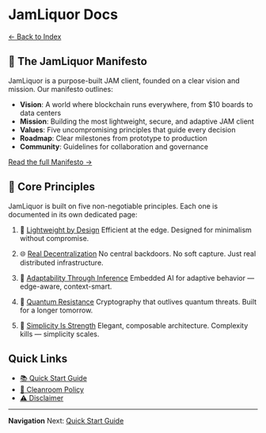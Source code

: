 # JamLiquor Docs

[← Back to Index](./index.md)

## 📜 The JamLiquor Manifesto

JamLiquor is a purpose-built JAM client, founded on a clear vision and mission. Our manifesto outlines:

- **Vision**: A world where blockchain runs everywhere, from $10 boards to data centers
- **Mission**: Building the most lightweight, secure, and adaptive JAM client
- **Values**: Five uncompromising principles that guide every decision
- **Roadmap**: Clear milestones from prototype to production
- **Community**: Guidelines for collaboration and governance

[Read the full Manifesto →](./MANIFESTO.md)

## 🌟 Core Principles

JamLiquor is built on five non-negotiable principles. Each one is documented in its own dedicated page:

1. 🚀 [Lightweight by Design](./EDGE.md)
   Efficient at the edge. Designed for minimalism without compromise.

2. 🌐 [Real Decentralization](./NETWORK.md)
   No central backdoors. No soft capture. Just real distributed infrastructure.

3. 🧠 [Adaptability Through Inference](./AI.md)
   Embedded AI for adaptive behavior — edge-aware, context-smart.

4. 🔐 [Quantum Resistance](./PQC.md)
   Cryptography that outlives quantum threats. Built for a longer tomorrow.

5. 🧱 [Simplicity Is Strength](./ARCHITECTURE.md)
   Elegant, composable architecture. Complexity kills — simplicity scales.

## Quick Links

- [📚 Quick Start Guide](./README.md)
- [🧼 Cleanroom Policy](./CLEANROOM.md)
- [⚠️ Disclaimer](./DISCLAIMER.md)

---

**Navigation**
Next: [Quick Start Guide](./README.md)
